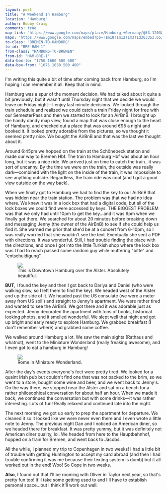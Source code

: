 ```yaml
---
layout: post
title: "A Weekend In Hamburg"
location: "Hamburg"
author: Bobby Craig
comments: true
map-link: "https://www.google.com/maps/place/Hamburg,+Germany/@53.1203809,8.5962027,11z/data=!4m5!3m4!1s0x47b161837e1813b9:0x4263df27bd63aa0!8m2!3d53.5510846!4d9.9936818"
maps: "https://www.google.com/maps/embed?pb=!1m18!1m12!1m3!1d303353.6535048598!2d9.647641133011428!3d53.558652555786374!2m3!1f0!2f0!3f0!3m2!1i1024!2i768!4f13.1!3m3!1m2!1s0x47b161837e1813b9%3A0x4263df27bd63aa0!2sHamburg%2C+Germany!5e0!3m2!1sen!2sus!4v1486305590870"
to-class: "BREMEN-TO-HAMBURG"
to-id: "BRE-HAM-1"
from-class: "HAMBURG-TO-BREMEN"
from-id: "HAM-BRE-1"
data-box-to: "1750 1600 500 400"
data-box-from: "1675 1650 500 400"
---
```


<div class="{{ page.to-class }}" data-from="{% if page.data-box-from %}{{ page.data-box-from }}{% endif %}" data-to="{% if page.data-box-to %}{{ page.data-box-to }}{% endif %}">
<p>I'm writing this quite a bit of time after coming back from Hamburg, so I'm hoping I can remember it all. Keep that in mind.</p>

<p>Hamburg was a spur of the moment decision. We had talked about it quite a bit previously, but it wasn't until Thursday night that we decide we would leave on Friday night&mdash;I enjoy last minute decisions. We looked through the train schedule and realized we could catch a train Friday night for free with our SemesterPass and then we started to look for an AirBnB. I brought up the handy dandy map view, found a map that was close enough to the heart of Hamburg, and checked out a place that was around &euro;95 a night and booked it. It looked pretty adorable from the pictures, so we thought it seemed pretty nice. We bought the AirBnB and that was the last we thought about it.</p>

<p>Around 6:45pm we hopped on the train at the Sch&#246;nebeck station and made our way to Bremen Hbf. The train to Hamburg Hbf was about an hour long, but it was a nice ride. We arrived just on time to catch the train...it was sort of uncanny. By the time we were on the train, the outside was really dark&mdash;combined with the light on the inside of the train, it was impossible to see anything outside. Regardless, the train ride was cool (and I got a good view outside on the way back).</p>
</div>

<p>When we finally got to Hamburg we had to find the key to our AirBnB that was hidden near the train station. The problem was that we had no idea where. We knew it was in a lock box that had a digital code, but all of the lock boxes we could find were accessed by keys. THE BIGGEST PROBLEM was that we only had until 10pm to get the key...and it was 9pm when we finally got there. We searched for about 20 minutes before breaking down and messaging Jenny (the owner of the AirBnB) to see if she could help us find it. She warned me prior that she'd be at a concert from 6-10pm, so I was really worried that she wouldn't see the text. Eventually she sent a PDF with directions. It was wonderful. Still, I had trouble finding the place with the directions, and once I got into the little Turkish shop where the lock box was I had to reach passed some random guy while muttering "bitte" and "entschuldigung".</p>

<figure>
  <img src="/im-ausland/img/post-imgs/hamburg-at-night-min.jpg">
  <figcaption>This is Downtown Hamburg over the Alster. Absolutely beautiful.</figcaption>
</figure>

<p><strong>BUT</strong>, I found the key and then I got back to Dariya and Daniel (who were walking slow, so I left them to find the key). We headed west of the Alster and up the side of it. We headed past the US consulate (we were a meter away from US soil!) and straight to Jenny's apartment. We were rather tired and wanted to see the AirBnB. We got there and it was adorable just as expected. Jenny decorated the apartment with tons of books, historical looking photos, and it smelled wonderful. We slept well that night and got up bright and early ready to explore Hamburg. We grabbed breakfast (I don't remember where) and grabbed some coffee.</p>

<p>We walked around Hamburg a lot. We saw the main sights (Rathaus and whatnot), went to the Miniature Wonderland (really freaking awesome), and I even got to eat a hamburg in Hamburg!</p>

<figure>
  <img src="/im-ausland/img/post-imgs/mini-wonderland-min.jpg">
  <figcaption>Rome in Miniature Wonderland.</figcaption>
</figure>

<p>After the day's events everyone's feet were pretty tired. We looked for a quaint Irish pub but couldn't find one that was not packed to the brim, so we went to a store, bought some wine and beer, and we went back to Jenny's. On the way there, we stopped near the Alster and sat on a bench for a rather philosophical conversation for about half an hour. When we made it back, we continued the conversation but with some drinks&mdash;it was rather interesting. Lots of fun! Really relaxed and continued late into the night.</p>

<div class="{{ page.from-class }}" data-from="{% if page.data-box-to %}{{ page.data-box-to }}{% endif %}" data-to="{% if page.data-box-from %}{{ page.data-box-from }}{% endif %}">
<p>The next morning we got up early to prep the apartment for departure. We cleaned it so it looked like we were never even there and I even wrote a little note to Jenny. The previous night Dan and I noticed an American diner, so we headed there for breakfast. It was pretty yummy, but it was definitely not American diner quality, lol. We headed from here to the Hauptbahnhof, hopped on a train for Bremen, and went back to Jacobs.</p>

<p>All the while, I planned my trip to Copenhagen in two weeks! I had a little bit of trouble with getting Huntington to accept my card abroad (and then I had trouble confirming it was me because their texting system is dumb) but it all worked out in the end! Woo! So Cope in two weeks.</p>

<p><strong>Also</strong>, I found out that I'll be rooming with Oliver in Taylor next year, so that's pretty fun too! It'll take some getting used to and I'll have to establish personal space...but I think it'll work out well.</p>
</div>
